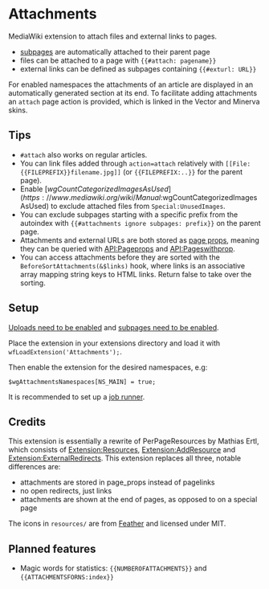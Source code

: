 # Attachments

MediaWiki extension to attach files and external links to pages.

* [subpages](https://www.mediawiki.org/wiki/Help:Subpages) are automatically attached to their parent page
* files can be attached to a page with `{{#attach: pagename}}`
* external links can be defined as subpages containing `{{#exturl: URL}}`

For enabled namespaces the attachments of an article are displayed in an automatically generated section at its end. To facilitate adding attachments an `attach` page action is provided, which is linked in the Vector and Minerva skins.

## Tips

* `#attach` also works on regular articles.
* You can link files added through `action=attach` relatively with `[[File:{{FILEPREFIX}}filename.jpg]]` (or `{{FILEPREFIX:..}}` for the parent page).
* Enable [$wgCountCategorizedImagesAsUsed](https://www.mediawiki.org/wiki/Manual:$wgCountCategorizedImagesAsUsed) to exclude attached files from `Special:UnusedImages`.
* You can exclude subpages starting with a specific prefix from the autoindex with `{{#attachments ignore subpages: prefix}}` on the parent page.
* Attachments and external URLs are both stored as [page props](https://www.mediawiki.org/wiki/Manual:Page_props_table), meaning they can be queried with [API:Pageprops](https://www.mediawiki.org/wiki/API:Pageprops) and [API:Pageswithprop](https://www.mediawiki.org/wiki/API:Pageswithprop).
* You can access attachments before they are sorted with the `BeforeSortAttachments(&$links)` hook, where links is an associative array mapping string keys to HTML links. Return false to take over the sorting.

## Setup

[Uploads need to be enabled](https://www.mediawiki.org/wiki/Manual:Configuring_file_uploads#Setting_uploads_on/off) and [subpages need to be enabled](https://www.mediawiki.org/wiki/Manual:LocalSettings.php#Enabling_subpages).

Place the extension in your extensions directory and load it with `wfLoadExtension('Attachments');`.

Then enable the extension for the desired namespaces, e.g:

	$wgAttachmentsNamespaces[NS_MAIN] = true;

It is recommended to set up a [job runner](https://www.mediawiki.org/wiki/Manual:Job_queue).

## Credits

This extension is essentially a rewrite of PerPageResources by Mathias Ertl, which consists of [Extension:Resources](https://fs.fsinf.at/wiki/Resources), [Extension:AddResource](https://fs.fsinf.at/wiki/AddResource) and [Extension:ExternalRedirects](https://github.com/mathiasertl/ExternalRedirects). This extension replaces all three, notable differences are:

* attachments are stored in page\_props instead of pagelinks
* no open redirects, just links
* attachments are shown at the end of pages, as opposed to on a special page

The icons in `resources/` are from [Feather](https://feathericons.com/) and licensed under MIT.

## Planned features

* Magic words for statistics: `{{NUMBEROFATTACHMENTS}}` and `{{ATTACHMENTSFORNS:index}}`
